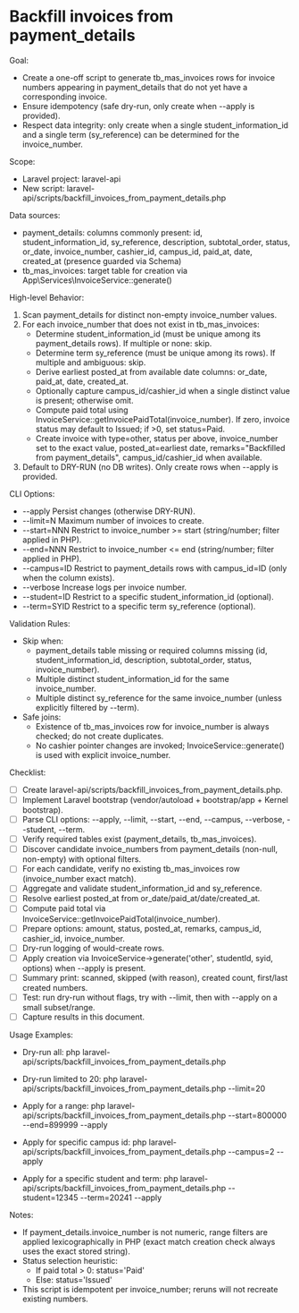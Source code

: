 # Backfill invoices from payment_details

Goal:
- Create a one-off script to generate tb_mas_invoices rows for invoice numbers appearing in payment_details that do not yet have a corresponding invoice.
- Ensure idempotency (safe dry-run, only create when --apply is provided).
- Respect data integrity: only create when a single student_information_id and a single term (sy_reference) can be determined for the invoice_number.

Scope:
- Laravel project: laravel-api
- New script: laravel-api/scripts/backfill_invoices_from_payment_details.php

Data sources:
- payment_details: columns commonly present: id, student_information_id, sy_reference, description, subtotal_order, status, or_date, invoice_number, cashier_id, campus_id, paid_at, date, created_at (presence guarded via Schema)
- tb_mas_invoices: target table for creation via App\Services\InvoiceService::generate()

High-level Behavior:
1) Scan payment_details for distinct non-empty invoice_number values.
2) For each invoice_number that does not exist in tb_mas_invoices:
   - Determine student_information_id (must be unique among its payment_details rows). If multiple or none: skip.
   - Determine term sy_reference (must be unique among its rows). If multiple and ambiguous: skip.
   - Derive earliest posted_at from available date columns: or_date, paid_at, date, created_at.
   - Optionally capture campus_id/cashier_id when a single distinct value is present; otherwise omit.
   - Compute paid total using InvoiceService::getInvoicePaidTotal(invoice_number). If zero, invoice status may default to Issued; if >0, set status=Paid.
   - Create invoice with type=other, status per above, invoice_number set to the exact value, posted_at=earliest date, remarks="Backfilled from payment_details", campus_id/cashier_id when available.
3) Default to DRY-RUN (no DB writes). Only create rows when --apply is provided.

CLI Options:
- --apply        Persist changes (otherwise DRY-RUN).
- --limit=N      Maximum number of invoices to create.
- --start=NNN    Restrict to invoice_number >= start (string/number; filter applied in PHP).
- --end=NNN      Restrict to invoice_number <= end (string/number; filter applied in PHP).
- --campus=ID    Restrict to payment_details rows with campus_id=ID (only when the column exists).
- --verbose      Increase logs per invoice number.
- --student=ID   Restrict to a specific student_information_id (optional).
- --term=SYID    Restrict to a specific term sy_reference (optional).

Validation Rules:
- Skip when:
  - payment_details table missing or required columns missing (id, student_information_id, description, subtotal_order, status, invoice_number).
  - Multiple distinct student_information_id for the same invoice_number.
  - Multiple distinct sy_reference for the same invoice_number (unless explicitly filtered by --term).
- Safe joins:
  - Existence of tb_mas_invoices row for invoice_number is always checked; do not create duplicates.
  - No cashier pointer changes are invoked; InvoiceService::generate() is used with explicit invoice_number.

Checklist:
- [ ] Create laravel-api/scripts/backfill_invoices_from_payment_details.php.
- [ ] Implement Laravel bootstrap (vendor/autoload + bootstrap/app + Kernel bootstrap).
- [ ] Parse CLI options: --apply, --limit, --start, --end, --campus, --verbose, --student, --term.
- [ ] Verify required tables exist (payment_details, tb_mas_invoices).
- [ ] Discover candidate invoice_numbers from payment_details (non-null, non-empty) with optional filters.
- [ ] For each candidate, verify no existing tb_mas_invoices row (invoice_number exact match).
- [ ] Aggregate and validate student_information_id and sy_reference.
- [ ] Resolve earliest posted_at from or_date/paid_at/date/created_at.
- [ ] Compute paid total via InvoiceService::getInvoicePaidTotal(invoice_number).
- [ ] Prepare options: amount, status, posted_at, remarks, campus_id, cashier_id, invoice_number.
- [ ] Dry-run logging of would-create rows.
- [ ] Apply creation via InvoiceService->generate('other', studentId, syid, options) when --apply is present.
- [ ] Summary print: scanned, skipped (with reason), created count, first/last created numbers.
- [ ] Test: run dry-run without flags, try with --limit, then with --apply on a small subset/range.
- [ ] Capture results in this document.

Usage Examples:
- Dry-run all:
  php laravel-api/scripts/backfill_invoices_from_payment_details.php

- Dry-run limited to 20:
  php laravel-api/scripts/backfill_invoices_from_payment_details.php --limit=20

- Apply for a range:
  php laravel-api/scripts/backfill_invoices_from_payment_details.php --start=800000 --end=899999 --apply

- Apply for specific campus id:
  php laravel-api/scripts/backfill_invoices_from_payment_details.php --campus=2 --apply

- Apply for a specific student and term:
  php laravel-api/scripts/backfill_invoices_from_payment_details.php --student=12345 --term=20241 --apply

Notes:
- If payment_details.invoice_number is not numeric, range filters are applied lexicographically in PHP (exact match creation check always uses the exact stored string).
- Status selection heuristic:
  - If paid total > 0: status='Paid'
  - Else: status='Issued'
- This script is idempotent per invoice_number; reruns will not recreate existing numbers.
